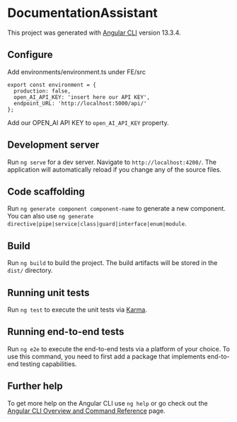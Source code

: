 # DocumentationAssistant

This project was generated with [Angular CLI](https://github.com/angular/angular-cli) version 13.3.4.

## Configure

Add environments/environment.ts under FE/src

```
export const environment = {
  production: false,
  open_AI_API_KEY: 'insert here our API KEY',
  endpoint_URL: 'http://localhost:5000/api/'
};
```

Add our OPEN_AI API KEY to `open_AI_API_KEY` property. 


## Development server

Run `ng serve` for a dev server. Navigate to `http://localhost:4200/`. The application will automatically reload if you change any of the source files.

## Code scaffolding

Run `ng generate component component-name` to generate a new component. You can also use `ng generate directive|pipe|service|class|guard|interface|enum|module`.

## Build

Run `ng build` to build the project. The build artifacts will be stored in the `dist/` directory.

## Running unit tests

Run `ng test` to execute the unit tests via [Karma](https://karma-runner.github.io).

## Running end-to-end tests

Run `ng e2e` to execute the end-to-end tests via a platform of your choice. To use this command, you need to first add a package that implements end-to-end testing capabilities.

## Further help

To get more help on the Angular CLI use `ng help` or go check out the [Angular CLI Overview and Command Reference](https://angular.io/cli) page.
